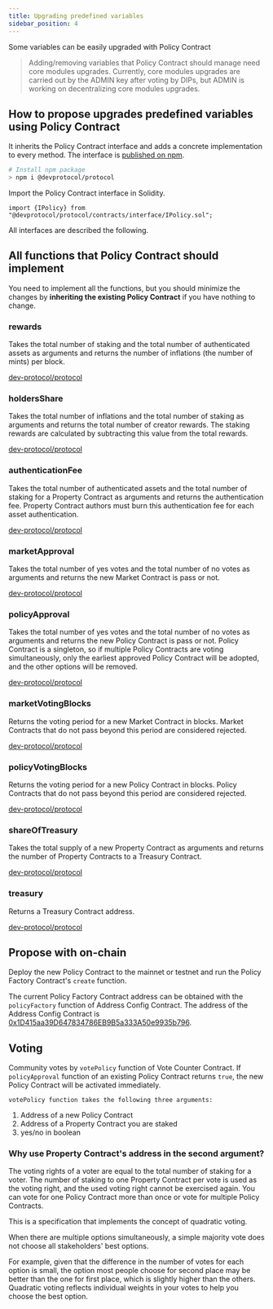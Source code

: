 ```yaml
---
title: Upgrading predefined variables
sidebar_position: 4
---
```


Some variables can be easily upgraded with Policy Contract

> Adding/removing variables that Policy Contract should manage need core modules upgrades.
> Currently, core modules upgrades are carried out by the ADMIN key after voting by DIPs, but ADMIN is working on decentralizing core modules upgrades.

## How to propose upgrades predefined variables using Policy Contract

It inherits the Policy Contract interface and adds a concrete implementation to every method. The interface is [published on npm](https://www.npmjs.com/package/@devprotocol/protocol).

```bash
# Install npm package
> npm i @devprotocol/protocol
```

Import the Policy Contract interface in Solidity.

```solidity
import {IPolicy} from "@devprotocol/protocol/contracts/interface/IPolicy.sol";
```

All interfaces are described the following.

## All functions that Policy Contract should implement

You need to implement all the functions, but you should minimize the changes by **inheriting the existing Policy Contract** if you have nothing to change.

### rewards

Takes the total number of staking and the total number of authenticated assets as arguments and returns the number of inflations (the number of mints) per block.

[dev-protocol/protocol](https://github.com/dev-protocol/protocol/blob/main/contracts/interface/IPolicy.sol#L5-L8)

### holdersShare

Takes the total number of inflations and the total number of staking as arguments and returns the total number of creator rewards. The staking rewards are calculated by subtracting this value from the total rewards.

[dev-protocol/protocol](https://github.com/dev-protocol/protocol/blob/main/contracts/interface/IPolicy.sol#L10-L13)

### authenticationFee

Takes the total number of authenticated assets and the total number of staking for a Property Contract as arguments and returns the authentication fee. Property Contract authors must burn this authentication fee for each asset authentication.

[dev-protocol/protocol](https://github.com/dev-protocol/protocol/blob/main/contracts/interface/IPolicy.sol#L15-L18)

### marketApproval

Takes the total number of yes votes and the total number of no votes as arguments and returns the new Market Contract is pass or not.

[dev-protocol/protocol](https://github.com/dev-protocol/protocol/blob/a89d43860200002fa630be8e5b14b0f8c00968e9/contracts/interface/IPolicy.sol#L20-L23)

### policyApproval

Takes the total number of yes votes and the total number of no votes as arguments and returns the new Policy Contract is pass or not.
Policy Contract is a singleton, so if multiple Policy Contracts are voting simultaneously, only the earliest approved Policy Contract will be adopted, and the other options will be removed.

[dev-protocol/protocol](https://github.com/dev-protocol/protocol/blob/a89d43860200002fa630be8e5b14b0f8c00968e9/contracts/interface/IPolicy.sol#L25-L28)

### marketVotingBlocks

Returns the voting period for a new Market Contract in blocks. Market Contracts that do not pass beyond this period are considered rejected.

[dev-protocol/protocol](https://github.com/dev-protocol/protocol/blob/main/contracts/interface/IPolicy.sol#L30)

### policyVotingBlocks

Returns the voting period for a new Policy Contract in blocks. Policy Contracts that do not pass beyond this period are considered rejected.

[dev-protocol/protocol](https://github.com/dev-protocol/protocol/blob/main/contracts/interface/IPolicy.sol#L32)

### shareOfTreasury

Takes the total supply of a new Property Contract as arguments and returns the number of Property Contracts to a Treasury Contract.

[dev-protocol/protocol](https://github.com/dev-protocol/protocol/blob/a89d43860200002fa630be8e5b14b0f8c00968e9/contracts/interface/IPolicy.sol#L34)

### treasury

Returns a Treasury Contract address.

[dev-protocol/protocol](https://github.com/dev-protocol/protocol/blob/main/contracts/interface/IPolicy.sol#L36)

## Propose with on-chain

Deploy the new Policy Contract to the mainnet or testnet and run the Policy Factory Contract's `create` function.

The current Policy Factory Contract address can be obtained with the `policyFactory` function of Address Config Contract. The address of the Address Config Contract is [0x1D415aa39D647834786EB9B5a333A50e9935b796](https://etherscan.io/address/0x1d415aa39d647834786eb9b5a333a50e9935b796#readContract).

## Voting

Community votes by `votePolicy` function of Vote Counter Contract. If `policyApproval` function of an existing Policy Contract returns `true`, the new Policy Contract will be activated immediately.

    votePolicy function takes the following three arguments:

1. Address of a new Policy Contract
2. Address of a Property Contract you are staked
3. yes/no in boolean

### Why use Property Contract's address in the second argument?

The voting rights of a voter are equal to the total number of staking for a voter. The number of staking to one Property Contract per vote is used as the voting right, and the used voting right cannot be exercised again. You can vote for one Policy Contract more than once or vote for multiple Policy Contracts.

This is a specification that implements the concept of quadratic voting.

When there are multiple options simultaneously, a simple majority vote does not choose all stakeholders' best options.

For example, given that the difference in the number of votes for each option is small, the option most people choose for second place may be better than the one for first place, which is slightly higher than the others. Quadratic voting reflects individual weights in your votes to help you choose the best option.

